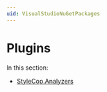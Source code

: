 ```yaml
---
uid: VisualStudioNuGetPackages
---
```


# Plugins

In this section:

- [StyleCop.Analyzers](xref:StyleCopAnalyzers)
